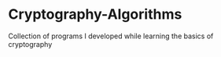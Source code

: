 # Cryptography-Algorithms
Collection of programs I developed while learning the basics of cryptography

